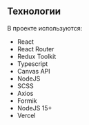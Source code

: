 ## Технологии

В проекте используются:

- React
- React Router
- Redux Toolkit
- Typescript
- Canvas API
- NodeJS
- SCSS
- Axios
- Formik
- NodeJS 15+
- Vercel
